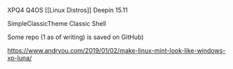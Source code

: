 XPQ4
Q4OS [[Linux Distros]]
Deepin 15.11

SimpleClassicTheme
Classic Shell

Some repo (1 as of writing) is saved on GitHub)

https://www.andryou.com/2019/01/02/make-linux-mint-look-like-windows-xp-luna/